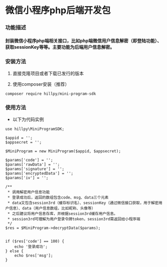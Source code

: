 # 微信小程序php后端开发包

### 功能描述
#### 封装微信小程序php端相关接口，比如php端微信用户信息解密（即登陆功能）、获取sessionKey等等。主要功能为后端用户信息解密。

### 安装方法

1. 直接克隆项目或者下载已发行的版本

2. 使用composer安装（推荐）

```
composer require hillpy/mini-program-sdk
```

### 使用方法

* 以下为代码实例

```
use hillpy\MiniProgramSDK;

$appid = '';
$appsecret = '';

$MiniProgram = new MiniProgram($appid, $appsecret);

$params['code'] = '';
$params['rawData'] = '';
$params['signature'] = '';
$params['encryptedData'] = '';
$params['iv'] = '';

/**
 * 调用解密用户信息功能
 * 登录成功后，返回的数组包含code、msg、data三个元素
 * data又包含session3rd（缓存标识名）、sessionKey（通过微信接口获取，用于解密用户信息）、data（用户信息数组，比如昵称、头像等）
 * 之后建议将用户信息存库，并根据session3rd缓存用户信息。
 * session3rd可理解为用户登录令牌token，session3rd需返回给小程序端
 */
$res = $MiniProgram->decryptData($params);


if ($res['code'] == 100) {
    echo '登录成功';
} else {
    echo $res['msg'];
}
```
